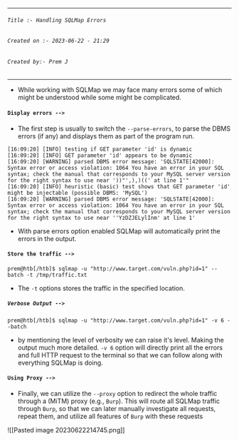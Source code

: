 
***
###### `Title :- Handling SQLMap Errors`
###### `Created on :- 2023-06-22 - 21:29`
###### `Created by:- Prem J`
***

- While working with SQLMap we may face many errors some of which might be understood while some might be complicated.

#### `Display errors -->`

- The first step is usually to switch the `--parse-errors`, to parse the DBMS errors (if any) and displays them as part of the program run.

```shell-session
[16:09:20] [INFO] testing if GET parameter 'id' is dynamic
[16:09:20] [INFO] GET parameter 'id' appears to be dynamic
[16:09:20] [WARNING] parsed DBMS error message: 'SQLSTATE[42000]: Syntax error or access violation: 1064 You have an error in your SQL syntax; check the manual that corresponds to your MySQL server version for the right syntax to use near '))"',),)((' at line 1'"
[16:09:20] [INFO] heuristic (basic) test shows that GET parameter 'id' might be injectable (possible DBMS: 'MySQL')
[16:09:20] [WARNING] parsed DBMS error message: 'SQLSTATE[42000]: Syntax error or access violation: 1064 You have an error in your SQL syntax; check the manual that corresponds to your MySQL server version for the right syntax to use near ''YzDZJELylInm' at line 1'
```

- With parse errors option enabled SQLMap will automatically print the errors in the output.

#### `Store the traffic -->`

```shell-session
prem@htb[/htb]$ sqlmap -u "http://www.target.com/vuln.php?id=1" --batch -t /tmp/traffic.txt
```

- The `-t` options stores the traffic in the specified location.

##### `Verbose Output -->`

```shell-session
prem@htb[/htb]$ sqlmap -u "http://www.target.com/vuln.php?id=1" -v 6 --batch
```

- by mentioning the level of verbosity we can raise it's level. Making the output much more detailed. `-v 6` option will directly print all the errors and full HTTP request to the terminal so that we can follow along with everything SQLMap is doing.

#### `Using Proxy -->`

- Finally, we can utilize the `--proxy` option to redirect the whole traffic through a (MiTM) proxy (e.g., `Burp`). This will route all SQLMap traffic through `Burp`, so that we can later manually investigate all requests, repeat them, and utilize all features of `Burp` with these requests

![[Pasted image 20230622214745.png]]

